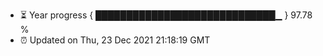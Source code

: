 - ⏳ Year progress { █████████████████████████████▁ } 97.78 %
- ⏰ Updated on Thu, 23 Dec 2021 21:18:19 GMT


